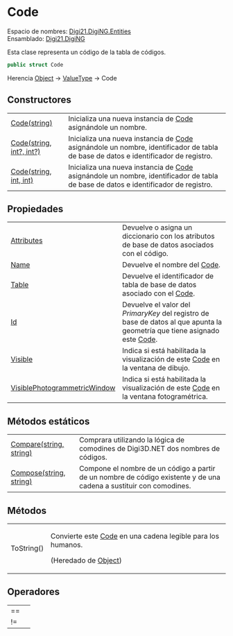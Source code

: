 # Code

Espacio de nombres: [Digi21.DigiNG.Entities](../../)\
Ensamblado: [Digi21.DigiNG](../../../)

Esta clase representa un código de la tabla de códigos.

```csharp
public struct Code
```

Herencia [Object](https://docs.microsoft.com/en-us/dotnet/api/system.object?view=net-5.0) → [ValueType](https://docs.microsoft.com/en-us/dotnet/api/system.valuetype?view=net-5.0) → Code

## Constructores

|                                                                  |                                                                                                                                          |
| ---------------------------------------------------------------- | ---------------------------------------------------------------------------------------------------------------------------------------- |
| [Code(string)](constructores.md#code-string)                     | Inicializa una nueva instancia de [Code ](./)asignándole un nombre.                                                                      |
| [Code(string, int?, int?)](constructores.md#code-string-int-int) | Inicializa una nueva instancia de [Code ](./)asignándole un nombre, identificador de tabla de base de datos e identificador de registro. |
| [Code(string, int, int)](constructores.md#code-string-int-int-1) | Inicializa una nueva instancia de [Code ](./)asignándole un nombre, identificador de tabla de base de datos e identificador de registro. |

## Propiedades

|                                                                             |                                                                                                                                 |
| --------------------------------------------------------------------------- | ------------------------------------------------------------------------------------------------------------------------------- |
| [Attributes](propiedades/attributes.md)                                     | Devuelve o asigna un diccionario con los atributos de base de datos asociados con el código.                                    |
| [Name](propiedades/name.md)                                                 | Devuelve el nombre del [Code](./).                                                                                              |
| [Table](propiedades/table.md)                                               | Devuelve el identificador de tabla de base de datos asociado con el [Code](./).                                                 |
| [Id](propiedades/id.md)                                                     | Devuelve el valor del _PrimaryKey_ del registro de base de datos al que apunta la geometría que tiene asignado este [Code](./). |
| [Visible](propiedades/visible.md)                                           | Indica si está habilitada la visualización de este [Code](./) en la ventana de dibujo.                                          |
| [VisiblePhotogrammetricWindow](propiedades/visiblephotogrammetricwindow.md) | Indica si está habilitada la visualización de este [Code](./) en la ventana fotogramétrica.                                     |

## Métodos estáticos

|                                                         |                                                                                                                     |
| ------------------------------------------------------- | ------------------------------------------------------------------------------------------------------------------- |
| [Compare(string, string)](metodos-estaticos/compare.md) | Comprara utilizando la lógica de comodines de Digi3D.NET dos nombres de códigos.                                    |
| [Compose(string, string)](metodos-estaticos/compose.md) | Compone el nombre de un código a partir de un nombre de código existente y de una cadena a sustituir con comodines. |

## Métodos

|            |                                                                                                                                                                                                     |
| ---------- | --------------------------------------------------------------------------------------------------------------------------------------------------------------------------------------------------- |
| ToString() | <p>Convierte este <a href="./">Code</a> en una cadena legible para los humanos.</p><p>(Heredado de <a href="https://docs.microsoft.com/en-us/dotnet/api/system.object?view=net-5.0">Object</a>)</p> |

## Operadores

|    |   |
| -- | - |
| == |   |
| != |   |
